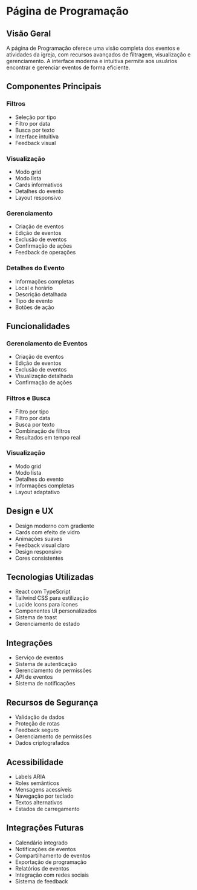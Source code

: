 # Página de Programação

## Visão Geral
A página de Programação oferece uma visão completa dos eventos e atividades da igreja, com recursos avançados de filtragem, visualização e gerenciamento. A interface moderna e intuitiva permite aos usuários encontrar e gerenciar eventos de forma eficiente.

## Componentes Principais

### Filtros
- Seleção por tipo
- Filtro por data
- Busca por texto
- Interface intuitiva
- Feedback visual

### Visualização
- Modo grid
- Modo lista
- Cards informativos
- Detalhes do evento
- Layout responsivo

### Gerenciamento
- Criação de eventos
- Edição de eventos
- Exclusão de eventos
- Confirmação de ações
- Feedback de operações

### Detalhes do Evento
- Informações completas
- Local e horário
- Descrição detalhada
- Tipo de evento
- Botões de ação

## Funcionalidades

### Gerenciamento de Eventos
- Criação de eventos
- Edição de eventos
- Exclusão de eventos
- Visualização detalhada
- Confirmação de ações

### Filtros e Busca
- Filtro por tipo
- Filtro por data
- Busca por texto
- Combinação de filtros
- Resultados em tempo real

### Visualização
- Modo grid
- Modo lista
- Detalhes do evento
- Informações completas
- Layout adaptativo

## Design e UX
- Design moderno com gradiente
- Cards com efeito de vidro
- Animações suaves
- Feedback visual claro
- Design responsivo
- Cores consistentes

## Tecnologias Utilizadas
- React com TypeScript
- Tailwind CSS para estilização
- Lucide Icons para ícones
- Componentes UI personalizados
- Sistema de toast
- Gerenciamento de estado

## Integrações
- Serviço de eventos
- Sistema de autenticação
- Gerenciamento de permissões
- API de eventos
- Sistema de notificações

## Recursos de Segurança
- Validação de dados
- Proteção de rotas
- Feedback seguro
- Gerenciamento de permissões
- Dados criptografados

## Acessibilidade
- Labels ARIA
- Roles semânticos
- Mensagens acessíveis
- Navegação por teclado
- Textos alternativos
- Estados de carregamento

## Integrações Futuras
- Calendário integrado
- Notificações de eventos
- Compartilhamento de eventos
- Exportação de programação
- Relatórios de eventos
- Integração com redes sociais
- Sistema de feedback 
